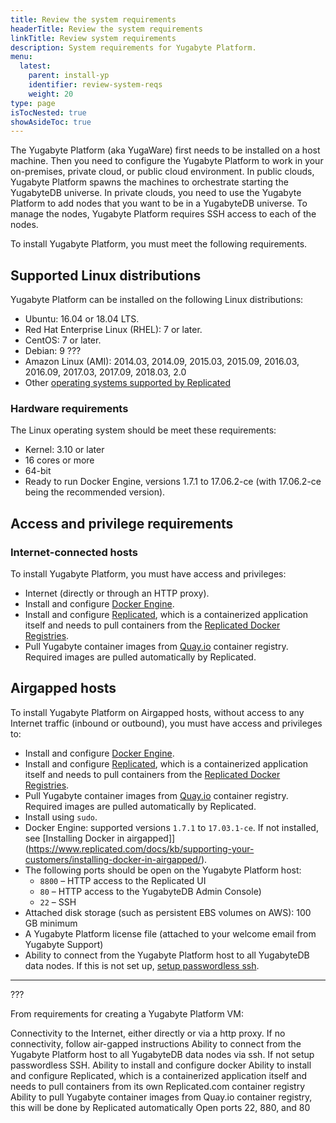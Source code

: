 ```yaml
---
title: Review the system requirements
headerTitle: Review the system requirements
linkTitle: Review system requirements
description: System requirements for Yugabyte Platform.
menu:
  latest:
    parent: install-yp
    identifier: review-system-reqs
    weight: 20
type: page
isTocNested: true
showAsideToc: true
---
```


The Yugabyte Platform (aka YugaWare) first needs to be installed on a host machine. Then you need to configure the Yugabyte Platform to work in your on-premises, private cloud, or public cloud environment. In public clouds, Yugabyte Platform spawns the machines to orchestrate starting the YugabyteDB universe. In private clouds, you need to use the Yugabyte Platform to add nodes that you want to be in a YugabyteDB universe. To manage the nodes, Yugabyte Platform requires SSH access to each of the nodes.

To install Yugabyte Platform, you must meet the following requirements.

## Supported Linux distributions

Yugabyte Platform can be installed on the following Linux distributions:

- Ubuntu: 16.04 or 18.04 LTS.
- Red Hat Enterprise Linux (RHEL): 7 or later.
- CentOS: 7 or later.
- Debian: 9 ???
- Amazon Linux (AMI): 2014.03, 2014.09, 2015.03, 2015.09, 2016.03, 2016.09, 2017.03, 2017.09, 2018.03, 2.0
- Other [operating systems supported by Replicated](https://www.replicated.com/docs/distributing-an-application/supported-operating-systems/)

### Hardware requirements

The Linux operating system should be meet these requirements:

- Kernel: 3.10 or later
- 16 cores or more
- 64-bit
- Ready to run Docker Engine, versions 1.7.1 to 17.06.2-ce (with 17.06.2-ce being the recommended version).

## Access and privilege requirements

### Internet-connected hosts

To install Yugabyte Platform, you must have access and privileges:

- Internet (directly or through an HTTP proxy).
- Install and configure [Docker Engine](https://docs.docker.com/engine/).
- Install and configure [Replicated](https://www.replicated.com/), which is a containerized application itself and needs to pull containers from the [Replicated Docker Registries](https://help.replicated.com/docs/native/getting-started/docker-registries/).
- Pull Yugabyte container images from [Quay.io](https://quay.io/) container registry. Required images are pulled automatically by Replicated.

## Airgapped hosts

To install Yugabyte Platform on Airgapped hosts, without access to any Internet traffic (inbound or outbound), you must have access and privileges to:

- Install and configure [Docker Engine](https://docs.docker.com/engine/).
- Install and configure [Replicated](https://www.replicated.com/), which is a containerized application itself and needs to pull containers from the [Replicated Docker Registries](https://help.replicated.com/docs/native/getting-started/docker-registries/).
- Pull Yugabyte container images from [Quay.io](https://quay.io/) container registry. Required images are pulled automatically by Replicated.
- Install using `sudo`.
- Docker Engine: supported versions `1.7.1` to `17.03.1-ce`. If not installed, see [Installing Docker in airgapped]](https://www.replicated.com/docs/kb/supporting-your-customers/installing-docker-in-airgapped/).
- The following ports should be open on the Yugabyte Platform host:
  - `8800` – HTTP access to the Replicated UI
  - `80` – HTTP access to the YugabyteDB Admin Console)
  - `22` – SSH
- Attached disk storage (such as persistent EBS volumes on AWS): 100 GB minimum
- A Yugabyte Platform license file (attached to your welcome email from Yugabyte Support)
- Ability to connect from the Yugabyte Platform host to all YugabyteDB data nodes. If this is not set up, [setup passwordless ssh](#step-5-troubleshoot-yugaware).



-----------

???

From requirements for creating a Yugabyte Platform VM:

Connectivity to the Internet, either directly or via a http proxy. If no connectivity, follow air-gapped instructions
Ability to connect from the Yugabyte Platform host to all YugabyteDB data nodes via ssh. If not setup passwordless SSH.
Ability to install and configure docker
Ability to install and configure Replicated, which is a containerized application itself and needs to pull containers from its own Replicated.com container registry
Ability to pull Yugabyte container images from Quay.io  container registry, this will be done by Replicated automatically
Open ports 22, 880, and 80